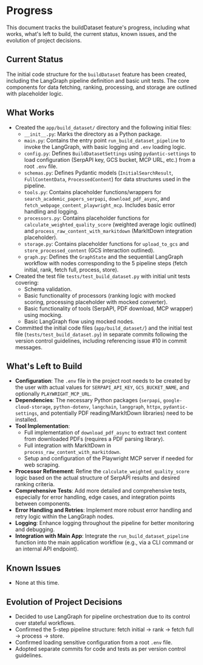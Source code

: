 # Progress

This document tracks the buildDataset feature's progress, including what works, what's left to build, the current status, known issues, and the evolution of project decisions.

## Current Status

The initial code structure for the `buildDataset` feature has been created, including the LangGraph pipeline definition and basic unit tests. The core components for data fetching, ranking, processing, and storage are outlined with placeholder logic.

## What Works

- Created the `app/build_dataset/` directory and the following initial files:
  - `__init__.py`: Marks the directory as a Python package.
  - `main.py`: Contains the entry point `run_build_dataset_pipeline` to invoke the LangGraph, with basic logging and `.env` loading logic.
  - `config.py`: Defines `BuildDatasetSettings` using `pydantic-settings` to load configuration (SerpAPI key, GCS bucket, MCP URL, etc.) from a root `.env` file.
  - `schemas.py`: Defines Pydantic models (`InitialSearchResult`, `FullContentData`, `ProcessedContent`) for data structures used in the pipeline.
  - `tools.py`: Contains placeholder functions/wrappers for `search_academic_papers_serpapi`, `download_pdf_async`, and `fetch_webpage_content_playwright_mcp`. Includes basic error handling and logging.
  - `processors.py`: Contains placeholder functions for `calculate_weighted_quality_score` (weighted average logic outlined) and `process_raw_content_with_markitdown` (MarkItDown integration placeholder).
  - `storage.py`: Contains placeholder functions for `upload_to_gcs` and `store_processed_content` (GCS interaction outlined).
  - `graph.py`: Defines the `GraphState` and the sequential LangGraph workflow with nodes corresponding to the 5 pipeline steps (fetch initial, rank, fetch full, process, store).
- Created the test file `tests/test_build_dataset.py` with initial unit tests covering:
  - Schema validation.
  - Basic functionality of processors (ranking logic with mocked scoring, processing placeholder with mocked converter).
  - Basic functionality of tools (SerpAPI, PDF download, MCP wrapper) using mocking.
  - Basic LangGraph flow using mocked nodes.
- Committed the initial code files (`app/build_dataset/`) and the initial test file (`tests/test_build_dataset.py`) in separate commits following the version control guidelines, including referencing issue #10 in commit messages.

## What's Left to Build

- **Configuration**: The `.env` file in the project root needs to be created by the user with actual values for `SERPAPI_API_KEY`, `GCS_BUCKET_NAME`, and optionally `PLAYWRIGHT_MCP_URL`.
- **Dependencies**: The necessary Python packages (`serpapi`, `google-cloud-storage`, `python-dotenv`, `langchain`, `langgraph`, `httpx`, `pydantic-settings`, and potentially PDF reading/MarkItDown libraries) need to be installed.
- **Tool Implementation**:
  - Full implementation of `download_pdf_async` to extract text content from downloaded PDFs (requires a PDF parsing library).
  - Full integration with MarkItDown in `process_raw_content_with_markitdown`.
  - Setup and configuration of the Playwright MCP server if needed for web scraping.
- **Processor Refinement**: Refine the `calculate_weighted_quality_score` logic based on the actual structure of SerpAPI results and desired ranking criteria.
- **Comprehensive Tests**: Add more detailed and comprehensive tests, especially for error handling, edge cases, and integration points between components.
- **Error Handling and Retries**: Implement more robust error handling and retry logic within the LangGraph nodes.
- **Logging**: Enhance logging throughout the pipeline for better monitoring and debugging.
- **Integration with Main App**: Integrate the `run_build_dataset_pipeline` function into the main application workflow (e.g., via a CLI command or an internal API endpoint).

## Known Issues

- None at this time.

## Evolution of Project Decisions

- Decided to use LangGraph for pipeline orchestration due to its control over stateful workflows.
- Confirmed the 5-step pipeline structure: fetch initial -> rank -> fetch full -> process -> store.
- Confirmed loading sensitive configuration from a root `.env` file.
- Adopted separate commits for code and tests as per version control guidelines.
